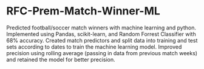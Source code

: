 # RFC-Prem-Match-Winner-ML

Predicted football/soccer match winners with machine learning and python. Implemented using Pandas, scikit-learn, and Random Forrest Classifier with 68% accuracy. Created match predictors and split data into training and test sets according to dates to train the machine learning model. Improved precision using rolling average (passing in data from previous match weeks) and retained the model for better precision. 
